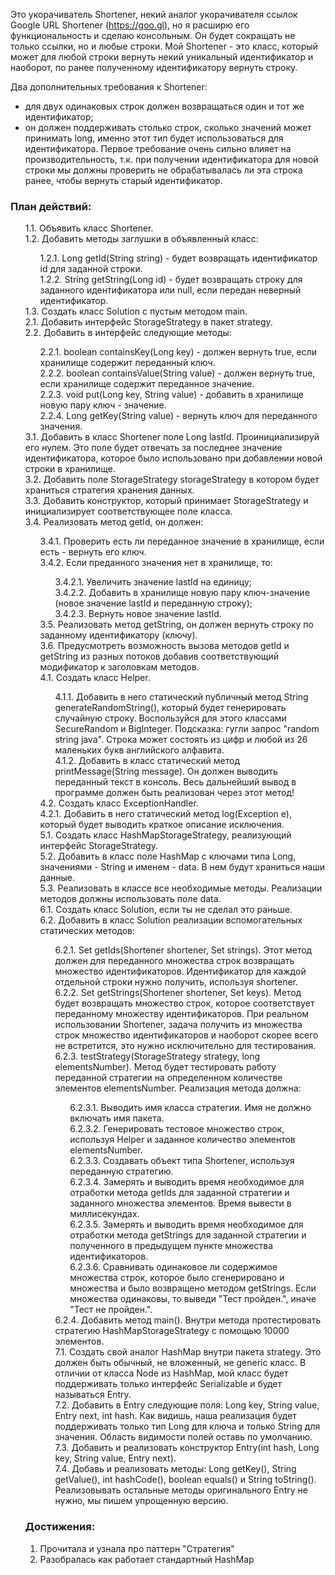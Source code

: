 Это укорачиватель Shortener, некий аналог укорачивателя
ссылок Google URL Shortener (https://goo.gl), но я расширю его функциональность и
сделаю консольным. Он будет сокращать не только ссылки, но и любые строки.
Мой Shortener - это класс, который может для любой строки вернуть некий
уникальный идентификатор и наоборот, по ранее полученному идентификатору
вернуть строку.

Два дополнительных требования к Shortener:
- для двух одинаковых строк должен возвращаться один и тот же идентификатор;
- он должен поддерживать столько строк, сколько значений может принимать long,
  именно этот тип будет использоваться для идентификатора.
  Первое требование очень сильно влияет на производительность, т.к. при получении
  идентификатора для новой строки мы должны проверить не обрабатывалась ли эта
  строка ранее, чтобы вернуть старый идентификатор.

<h3>План действий:</h3>
<ul style="list-style-type:none">
<li> 1.1. Объявить класс Shortener.</li>
<li>1.2. Добавить методы заглушки в объявленный класс:</li>
<ul style="list-style-type:none">
<li>1.2.1. Long getId(String string) - будет возвращать идентификатор id для заданной
строки.</li>
<li>1.2.2. String getString(Long id) - будет возвращать строку для заданного
идентификатора или null, если передан неверный идентификатор.</li>
</ul>
<li>1.3. Создать класс Solution с пустым методом main.</li>
<li>2.1. Добавить интерфейс StorageStrategy в пакет strategy.</li>
<li>2.2. Добавить в интерфейс следующие методы:</li>
<ul style="list-style-type:none">
<li>2.2.1. boolean containsKey(Long key) - должен вернуть true, если хранилище
содержит переданный ключ.</li>
<li>2.2.2. boolean containsValue(String value) - должен вернуть true, если хранилище
содержит переданное значение.</li>
<li>2.2.3. void put(Long key, String value) - добавить в хранилище новую пару ключ -
значение.</li>
<li>2.2.4. Long getKey(String value) - вернуть ключ для переданного значения.</li>
</ul>
<li>3.1. Добавить в класс Shortener поле Long lastId. Проинициализируй его нулем. Это поле будет
отвечать за последнее значение идентификатора, которое было использовано при добавлении новой строки в хранилище.</li>
<li>3.2. Добавить поле StorageStrategy storageStrategy в котором будет храниться стратегия хранения данных.</li>
<li>3.3. Добавить конструктор, который принимает StorageStrategy и инициализирует соответствующее поле класса.</li>
<li>3.4. Реализовать метод getId, он должен:</li>
<ul style="list-style-type:none">
<li>3.4.1. Проверить есть ли переданное значение в хранилище, если есть - вернуть его ключ.</li>
<li>3.4.2. Если преданного значения нет в хранилище, то:</li>
<ul style="list-style-type:none">
<li>3.4.2.1. Увеличить значение lastId на единицу;</li>
<li>3.4.2.2. Добавить в хранилище новую пару ключ-значение (новое значение lastId и переданную строку);</li>
<li>3.4.2.3. Вернуть новое значение lastId.</li>
</ul>
<li>3.5. Реализовать метод getString, он должен вернуть строку по заданному идентификатору (ключу).</li>
<li>3.6. Предусмотреть возможность вызова методов getId и getString из разных потоков добавив соответствующий модификатор к заголовкам методов.</li>
<li>4.1. Создать класс Helper.</li>
<ul style="list-style-type:none">
<li>4.1.1. Добавить в него статический публичный метод String generateRandomString(), который будет генерировать случайную строку. Воспользуйся для этого классами SecureRandom и BigInteger. Подсказка: гугли запрос "random string java". Строка может состоять из цифр и любой из 26 маленьких букв английского алфавита.</li>
<li>4.1.2. Добавить в класс статический метод printMessage(String message). Он должен выводить переданный текст в консоль. Весь дальнейший вывод в программе должен быть реализован через этот метод!</li>
</ul>
<li>4.2. Создать класс ExceptionHandler.</li>
<li>4.2.1. Добавить в него статический метод log(Exception e), который будет выводить краткое описание исключения.</li>
<li>5.1. Создать класс HashMapStorageStrategy, реализующий интерфейс StorageStrategy.</li>
<li>5.2. Добавить в класс поле HashMap с ключами типа Long, значениями - String и именем - data. В нем будут храниться наши данные.</li>
<li>5.3. Реализовать в классе все необходимые методы. Реализации методов должны использовать поле data.</li>
<li>6.1. Создать класс Solution, если ты не сделал это раньше.</li>
<li>6.2. Добавить в класс Solution реализации вспомогательных статических методов:</li>
<ul style="list-style-type:none">
<li>6.2.1. Set<Long> getIds(Shortener shortener, Set<String> strings). Этот метод должен для переданного множества строк возвращать множество идентификаторов. Идентификатор для каждой отдельной строки нужно получить, используя shortener.</li>
<li>6.2.2. Set<String> getStrings(Shortener shortener, Set<Long> keys). Метод будет возвращать множество строк, которое соответствует переданному множеству идентификаторов.
При реальном использовании Shortener, задача получить из множества строк множество идентификаторов и наоборот скорее всего не встретится, это нужно исключительно для тестирования.</li>
<li>6.2.3. testStrategy(StorageStrategy strategy, long elementsNumber). Метод будет тестировать работу переданной стратегии на определенном количестве элементов elementsNumber. Реализация метода должна:</li>
<ul style="list-style-type:none">
<li>6.2.3.1. Выводить имя класса стратегии. Имя не должно включать имя пакета.</li>
<li>6.2.3.2. Генерировать тестовое множество строк, используя Helper и заданное количество элементов elementsNumber.</li>
<li>6.2.3.3. Создавать объект типа Shortener, используя переданную стратегию.</li>
<li>6.2.3.4. Замерять и выводить время необходимое для отработки метода getIds для заданной стратегии и заданного множества элементов. Время вывести в миллисекундах.</li>
<li>6.2.3.5. Замерять и выводить время необходимое для отработки метода getStrings для заданной стратегии и полученного в предыдущем пункте множества идентификаторов.</li>
<li>6.2.3.6. Сравнивать одинаковое ли содержимое множества строк, которое было сгенерировано и множества и было возвращено методом getStrings. Если множества одинаковы, то выведи "Тест пройден.", иначе "Тест не пройден.".</li>
</ul>
<li>6.2.4. Добавить метод main(). Внутри метода протестировать стратегию HashMapStorageStrategy с помощью 10000 элементов.</li>
<li>7.1. Создать свой аналог HashMap внутри пакета strategy. Это должен быть обычный, не вложенный, не generic класс.
В отличии от класса Node из HashMap, мой класс будет поддерживать только интерфейс Serializable и будет называться Entry.</li>
<li>7.2. Добавить в Entry следующие поля: Long key, String value, Entry next, int hash. Как видишь, наша реализация будет поддерживать только тип Long для ключа и только String для значения. Область видимости полей оставь по умолчанию.</li>
<li>7.3. Добавить и реализовать конструктор Entry(int hash, Long key, String value, Entry next).</li>
<li>7.4. Добавь и реализовать методы: Long getKey(), String getValue(), int hashCode(), boolean equals() и String toString(). Реализовывать остальные методы оригинального Entry не нужно, мы пишем упрощенную версию.</li>

</ul>
</ul>
<h3>Достижения:</h3>
<ul style="list-style-type:decimal">
<li>Прочитала и узнала про паттерн "Стратегия"</li>
<li>Разобралась как работает стандартный HashMap</li>
</ul>